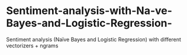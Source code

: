 # Sentiment-analysis-with-Na-ve-Bayes-and-Logistic-Regression-
Sentiment analysis (Naïve Bayes and Logistic Regression) with different vectorizers + ngrams

